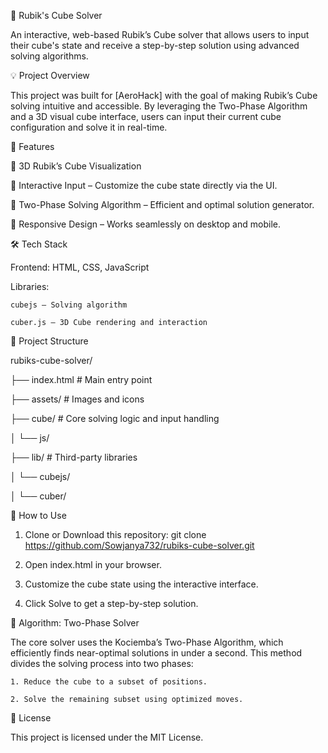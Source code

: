 🧊 Rubik's Cube Solver

  An interactive, web-based Rubik’s Cube solver that allows users to input their cube's state and receive a step-by-step solution using advanced solving algorithms.

💡 Project Overview

  This project was built for [AeroHack] with the goal of making Rubik’s Cube solving intuitive and accessible. By leveraging the Two-Phase Algorithm and a 3D visual cube interface, users can input their current cube configuration and solve it in real-time.

🚀 Features

  🧩 3D Rubik’s Cube Visualization

  🔄 Interactive Input – Customize the cube state directly via the UI.

  🧠 Two-Phase Solving Algorithm – Efficient and optimal solution generator.

  📱 Responsive Design – Works seamlessly on desktop and mobile.

🛠️ Tech Stack

  Frontend: HTML, CSS, JavaScript

  Libraries:

    cubejs – Solving algorithm

    cuber.js – 3D Cube rendering and interaction

📂 Project Structure

rubiks-cube-solver/
  
├── index.html                                                               # Main entry point

├── assets/                                                                  # Images and icons

├── cube/                                                                    # Core solving logic and input handling

│   └── js/

├── lib/                                                                     # Third-party libraries

│   └── cubejs/

│   └── cuber/

🧪 How to Use

  1. Clone or Download this repository:
    git clone https://github.com/Sowjanya732/rubiks-cube-solver.git

  2. Open index.html in your browser.

  3. Customize the cube state using the interactive interface.

  4. Click Solve to get a step-by-step solution.

🧠 Algorithm: Two-Phase Solver

  The core solver uses the Kociemba’s Two-Phase Algorithm, which efficiently finds near-optimal solutions in under a second. This method divides the solving process into two phases:

    1. Reduce the cube to a subset of positions.

    2. Solve the remaining subset using optimized moves.
📜 License

  This project is licensed under the MIT License.
